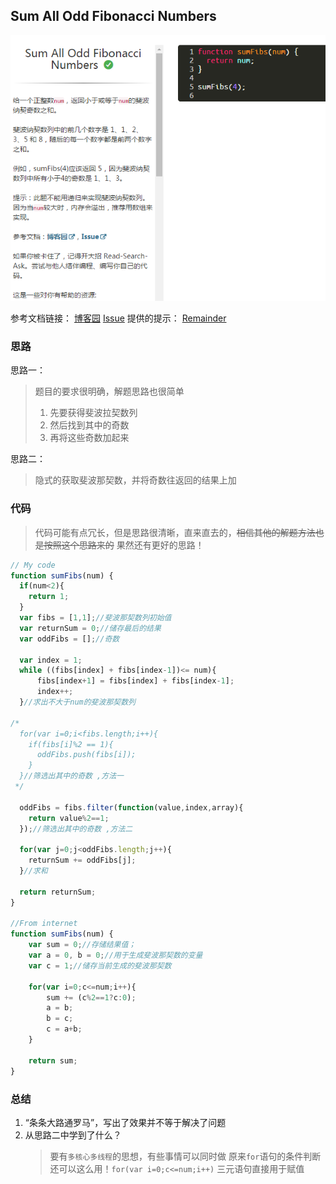 ## Sum All Odd Fibonacci Numbers

![题目截图][1]<br>

参考文档链接：
[博客园][2]
[Issue][3]
提供的提示：
[Remainder][4]

### 思路

思路一：	
> 题目的要求很明确，解题思路也很简单
> 1. 先要获得斐波拉契数列
> 2. 然后找到其中的奇数
> 3. 再将这些奇数加起来

思路二：
> 隐式的获取斐波那契数，并将奇数往返回的结果上加

### 代码
> 代码可能有点冗长，但是思路很清晰，直来直去的，~~相信其他的解题方法也是按照这个思路来的~~
> 果然还有更好的思路！

```javascript
// My code
function sumFibs(num) {
  if(num<2){
    return 1;
  }
  var fibs = [1,1];//斐波那契数列初始值
  var returnSum = 0;//储存最后的结果
  var oddFibs = [];//奇数
  
  var index = 1; 
  while ((fibs[index] + fibs[index-1])<= num){
      fibs[index+1] = fibs[index] + fibs[index-1];
      index++;
  }//求出不大于num的斐波那契数列
  
/*  
  for(var i=0;i<fibs.length;i++){
    if(fibs[i]%2 == 1){
      oddFibs.push(fibs[i]);
    }
  }//筛选出其中的奇数 ,方法一
 */
  
  oddFibs = fibs.filter(function(value,index,array){
    return value%2==1;
  });//筛选出其中的奇数 ,方法二
  
  for(var j=0;j<oddFibs.length;j++){
    returnSum += oddFibs[j];
  }//求和
  
  return returnSum;  
}

//From internet
function sumFibs(num) {
	var sum = 0;//存储结果值；
	var a = 0, b = 0;//用于生成斐波那契数的变量
	var c = 1;//储存当前生成的斐波那契数

	for(var i=0;c<=num;i++){
		sum += (c%2==1?c:0);
		a = b;
		b = c;
		c = a+b;
	}
	
	return sum;
}

```

### 总结

1. “条条大路通罗马”，写出了效果并不等于解决了问题
2. 从思路二中学到了什么？
	>  要有`多核心多线程`的思想，有些事情可以同时做
	>  原来`for`语句的条件判断还可以这么用！`for(var i=0;c<=num;i++)`
	>  三元语句直接用于赋值

  [1]: ./images/1481374517167.jpg "1481374517167.jpg"
  [2]: http://www.cnblogs.com/meteoric_cry/archive/2010/11/29/1891241.html
  [3]: https://github.com/FreeCodeCampChina/freecodecamp.cn/issues/19
  [4]: https://developer.mozilla.org/zh-CN/docs/Web/JavaScript/Reference/Operators/Arithmetic_Operators#Remainder_%28.25%29
